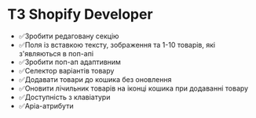 <h1>ТЗ Shopify Developer</h1>
<ul>
  <li>✅Зробити редаговану секцію</li>
<li>✅Поля із вставкою тексту, зображення та 1-10 товарів, які з'являються в поп-апі</li>
<li>✅Зробити поп-ап адаптивним</li>
<li>✅Селектор варіантів товару</li>
<li>✅Додавати товари до кошика без оновлення</li>
<li>✅Оновити лічильник товарів на іконці кошика при додаванні товару</li>
<li>✅Доступність з клавіатури</li>
<li>✅Аріа-атрибути</li>
</ul>
